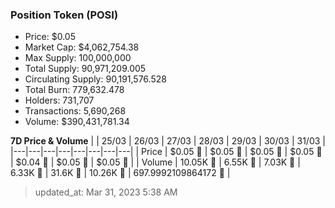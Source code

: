 
  ### Position Token (POSI)
  - Price: $0.05
  - Market Cap: $4,062,754.38
  - Max Supply: 100,000,000
  - Total Supply: 90,971,209.005
  - Circulating Supply: 90,191,576.528
  - Total Burn: 779,632.478
  - Holders: 731,707
  - Transactions: 5,690,268
  - Volume: $390,431,781.34

  **7D Price & Volume**
  | | 25&#x2F;03 | 26&#x2F;03 | 27&#x2F;03 | 28&#x2F;03 | 29&#x2F;03 | 30&#x2F;03 | 31&#x2F;03 |
  |---|---|---|---|---|---|---|---|
  | Price | $0.05 🚀 | $0.05 🔻 | $0.05 🔻 | $0.05 🔻 | $0.04 🔻 | $0.05 🚀 | $0.05 🔻 |
  | Volume | 10.05K 🚀 | 6.55K 🔻 | 7.03K 🚀 | 6.33K 🔻 | 31.6K 🚀 | 10.26K 🔻 | 697.9992109864172 🔻 |

  > updated_at: Mar 31, 2023 5:38 AM
